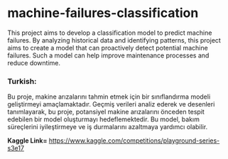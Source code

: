 # machine-failures-classification
This project aims to develop a classification model to predict machine failures. By analyzing historical data and identifying patterns, this project aims to create a model that can proactively detect potential machine failures. Such a model can help improve maintenance processes and reduce downtime.

### Turkish:
Bu proje, makine arızalarını tahmin etmek için bir sınıflandırma modeli geliştirmeyi amaçlamaktadır. Geçmiş verileri analiz ederek ve desenleri tanımlayarak, bu proje, potansiyel makine arızalarını önceden tespit edebilen bir model oluşturmayı hedeflemektedir. Bu model, bakım süreçlerini iyileştirmeye ve iş durmalarını azaltmaya yardımcı olabilir.

**Kaggle Link=** https://www.kaggle.com/competitions/playground-series-s3e17
